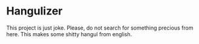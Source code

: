 # Hangulizer

This project is just joke. Please, do not search for something precious from here. This makes some shitty hangul from english.
